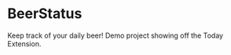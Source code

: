 BeerStatus
==========

Keep track of your daily beer!  Demo project showing off the Today Extension.
